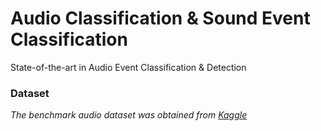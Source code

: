 # Audio Classification & Sound Event Classification
State-of-the-art in Audio Event Classification & Detection


### Dataset

*The benchmark audio dataset was obtained from [Kaggle](https://www.kaggle.com/c/freesound-audio-tagging/data)*
